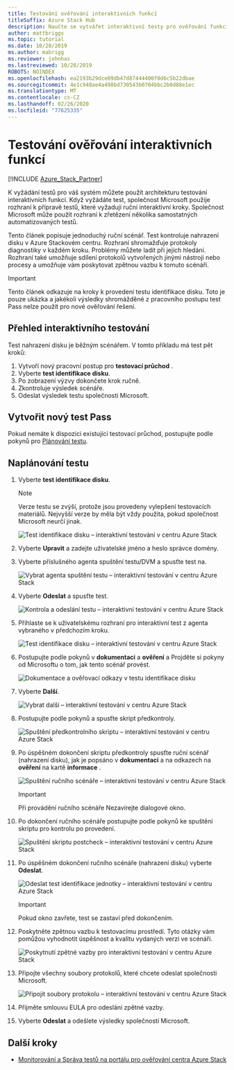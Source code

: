 ```yaml
---
title: Testování ověřování interaktivních funkcí
titleSuffix: Azure Stack Hub
description: Naučte se vytvářet interaktivní testy pro ověřování funkcí pro Azure Stack centra s ověřováním jako službou.
author: mattbriggs
ms.topic: tutorial
ms.date: 10/28/2019
ms.author: mabrigg
ms.reviewer: johnhas
ms.lastreviewed: 10/28/2019
ROBOTS: NOINDEX
ms.openlocfilehash: ea2193b29dce09db47d87444400f0d6c5b22dbae
ms.sourcegitcommit: 4e1c948ae4a498bd730543b0704bbc2b0d88e1ec
ms.translationtype: MT
ms.contentlocale: cs-CZ
ms.lasthandoff: 02/26/2020
ms.locfileid: "77625335"
---
```

# <a name="interactive-feature-verification-testing"></a>Testování ověřování interaktivních funkcí  

[!INCLUDE [Azure_Stack_Partner](./includes/azure-stack-partner-appliesto.md)]

K vyžádání testů pro váš systém můžete použít architekturu testování interaktivních funkcí. Když vyžádáte test, společnost Microsoft použije rozhraní k přípravě testů, které vyžadují ruční interaktivní kroky. Společnost Microsoft může použít rozhraní k zřetězení několika samostatných automatizovaných testů.

Tento článek popisuje jednoduchý ruční scénář. Test kontroluje nahrazení disku v Azure Stackovém centru. Rozhraní shromažďuje protokoly diagnostiky v každém kroku. Problémy můžete ladit při jejich hledání. Rozhraní také umožňuje sdílení protokolů vytvořených jinými nástroji nebo procesy a umožňuje vám poskytovat zpětnou vazbu k tomuto scénáři.

> [!Important]  
> Tento článek odkazuje na kroky k provedení testu identifikace disku. Toto je pouze ukázka a jakékoli výsledky shromážděné z pracovního postupu test Pass nelze použít pro nové ověřování řešení.

## <a name="overview-of-interactive-testing"></a>Přehled interaktivního testování

Test nahrazení disku je běžným scénářem. V tomto příkladu má test pět kroků:

1. Vytvoří nový pracovní postup pro **testovací průchod** .
2. Vyberte **test identifikace disku**.
3. Po zobrazení výzvy dokončete krok ručně.
4. Zkontroluje výsledek scénáře.
5. Odeslat výsledek testu společnosti Microsoft.

## <a name="create-a-new-test-pass"></a>Vytvořit nový test Pass

Pokud nemáte k dispozici existující testovací průchod, postupujte podle pokynů pro [Plánování testu](azure-stack-vaas-schedule-test-pass.md).

## <a name="schedule-the-test"></a>Naplánování testu

1. Vyberte **test identifikace disku**.

    > [!Note]  
    > Verze testu se zvýší, protože jsou provedeny vylepšení testovacích materiálů. Nejvyšší verze by měla být vždy použita, pokud společnost Microsoft neurčí jinak.

    ![Test identifikace disku – interaktivní testování v centru Azure Stack](media/azure-stack-vaas-interactive-feature-verification/image4.png)

2. Vyberte **Upravit** a zadejte uživatelské jméno a heslo správce domény.

3. Vyberte příslušného agenta spuštění testu/DVM a spusťte test na.

    ![Vybrat agenta spuštění testu – interaktivní testování v centru Azure Stack](media/azure-stack-vaas-interactive-feature-verification/image5.png)

4. Vyberte **Odeslat** a spusťte test.

    ![Kontrola a odeslání testu – interaktivní testování v centru Azure Stack](media/azure-stack-vaas-interactive-feature-verification/image6.png)

5. Přihlaste se k uživatelskému rozhraní pro interaktivní test z agenta vybraného v předchozím kroku.

    ![Test identifikace disku – interaktivní testování v centru Azure Stack](media/azure-stack-vaas-interactive-feature-verification/image8.png)

6. Postupujte podle pokynů v **dokumentaci** a **ověření** a Projděte si pokyny od Microsoftu o tom, jak tento scénář provést.

    ![Dokumentace a ověřovací odkazy v testu identifikace disku](media/azure-stack-vaas-interactive-feature-verification/image9.png)

7. Vyberte **Další**.

    ![Vybrat další – interaktivní testování v centru Azure Stack](media/azure-stack-vaas-interactive-feature-verification/image10.png)

8. Postupujte podle pokynů a spusťte skript předkontroly.

    ![Spuštění předkontrolního skriptu – interaktivní testování v centru Azure Stack](media/azure-stack-vaas-interactive-feature-verification/image11.png)

9. Po úspěšném dokončení skriptu předkontroly spusťte ruční scénář (nahrazení disku), jak je popsáno v **dokumentaci** a na odkazech na **ověření** na kartě **informace** .

    ![Spuštění ručního scénáře – interaktivní testování v centru Azure Stack](media/azure-stack-vaas-interactive-feature-verification/image12.png)

    > [!Important]  
    > Při provádění ručního scénáře Nezavírejte dialogové okno.

10. Po dokončení ručního scénáře postupujte podle pokynů ke spuštění skriptu pro kontrolu po provedení.

    ![Spuštění skriptu postcheck – interaktivní testování v centru Azure Stack](media/azure-stack-vaas-interactive-feature-verification/image13.png)

11. Po úspěšném dokončení ručního scénáře (nahrazení disku) vyberte **Odeslat**.

    ![Odeslat test identifikace jednotky – interaktivní testování v centru Azure Stack](media/azure-stack-vaas-interactive-feature-verification/image14.png)

    > [!Important]  
    > Pokud okno zavřete, test se zastaví před dokončením.

12. Poskytněte zpětnou vazbu k testovacímu prostředí. Tyto otázky vám pomůžou vyhodnotit úspěšnost a kvalitu vydaných verzí ve scénáři.

    ![Poskytnutí zpětné vazby pro interaktivní testování v centru Azure Stack](media/azure-stack-vaas-interactive-feature-verification/image15.png)

13. Připojte všechny soubory protokolů, které chcete odeslat společnosti Microsoft.

    ![Připojit soubory protokolu – interaktivní testování v centru Azure Stack](media/azure-stack-vaas-interactive-feature-verification/image16.png)

14. Přijměte smlouvu EULA pro odeslání zpětné vazby.

15. Vyberte **Odeslat** a odešlete výsledky společnosti Microsoft.

## <a name="next-steps"></a>Další kroky

- [Monitorování a Správa testů na portálu pro ověřování centra Azure Stack](azure-stack-vaas-monitor-test.md)
